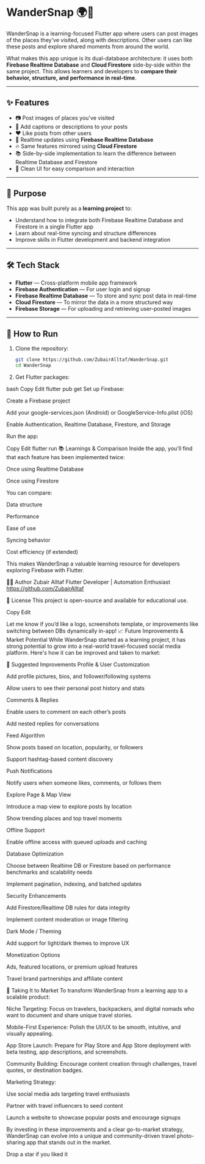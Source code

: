 # WanderSnap 🌍📸

WanderSnap is a learning-focused Flutter app where users can post images of the places they've visited, along with descriptions. Other users can like these posts and explore shared moments from around the world.

What makes this app unique is its dual-database architecture: it uses both **Firebase Realtime Database** and **Cloud Firestore** side-by-side within the same project. This allows learners and developers to **compare their behavior, structure, and performance in real-time**.

---

## ✨ Features

- 📷 Post images of places you've visited
- 📝 Add captions or descriptions to your posts
- ❤️ Like posts from other users
- 🔄 Realtime updates using **Firebase Realtime Database**
- 🔥 Same features mirrored using **Cloud Firestore**
- 📚 Side-by-side implementation to learn the difference between Realtime Database and Firestore
- 🧪 Clean UI for easy comparison and interaction

---

## 🧠 Purpose

This app was built purely as a **learning project** to:

- Understand how to integrate both Firebase Realtime Database and Firestore in a single Flutter app
- Learn about real-time syncing and structure differences
- Improve skills in Flutter development and backend integration

---

## 🛠️ Tech Stack

- **Flutter** — Cross-platform mobile app framework
- **Firebase Authentication** — For user login and signup
- **Firebase Realtime Database** — To store and sync post data in real-time
- **Cloud Firestore** — To mirror the data in a more structured way
- **Firebase Storage** — For uploading and retrieving user-posted images

---

## 🚀 How to Run

1. Clone the repository:
   ```bash
   git clone https://github.com/ZubairAlltaf/WanderSnap.git
   cd WanderSnap
   
2. Get Flutter packages:

bash
Copy
Edit
flutter pub get
Set up Firebase:

Create a Firebase project

Add your google-services.json (Android) or GoogleService-Info.plist (iOS)

Enable Authentication, Realtime Database, Firestore, and Storage

Run the app:

Copy
Edit
flutter run
📚 Learnings & Comparison
Inside the app, you'll find that each feature has been implemented twice:

Once using Realtime Database

Once using Firestore

You can compare:

Data structure

Performance

Ease of use

Syncing behavior

Cost efficiency (if extended)

This makes WanderSnap a valuable learning resource for developers exploring Firebase with Flutter.


🧑‍💻 Author
Zubair Alltaf
Flutter Developer | Automation Enthusiast
https://github.com/ZubairAlltaf

📄 License
This project is open-source and available for educational use.

Copy
Edit

Let me know if you’d like a logo, screenshots template, or improvements like switching between DBs dynamically in-app!
📈 Future Improvements & Market Potential
While WanderSnap started as a learning project, it has strong potential to grow into a real-world travel-focused social media platform. Here's how it can be improved and taken to market:

🔧 Suggested Improvements
Profile & User Customization

Add profile pictures, bios, and follower/following systems

Allow users to see their personal post history and stats

Comments & Replies

Enable users to comment on each other’s posts

Add nested replies for conversations

Feed Algorithm

Show posts based on location, popularity, or followers

Support hashtag-based content discovery

Push Notifications

Notify users when someone likes, comments, or follows them

Explore Page & Map View

Introduce a map view to explore posts by location

Show trending places and top travel moments

Offline Support

Enable offline access with queued uploads and caching

Database Optimization

Choose between Realtime DB or Firestore based on performance benchmarks and scalability needs

Implement pagination, indexing, and batched updates

Security Enhancements

Add Firestore/Realtime DB rules for data integrity

Implement content moderation or image filtering

Dark Mode / Theming

Add support for light/dark themes to improve UX

Monetization Options

Ads, featured locations, or premium upload features

Travel brand partnerships and affiliate content

🚀 Taking It to Market
To transform WanderSnap from a learning app to a scalable product:

Niche Targeting: Focus on travelers, backpackers, and digital nomads who want to document and share unique travel stories.

Mobile-First Experience: Polish the UI/UX to be smooth, intuitive, and visually appealing.

App Store Launch: Prepare for Play Store and App Store deployment with beta testing, app descriptions, and screenshots.

Community Building: Encourage content creation through challenges, travel quotes, or destination badges.

Marketing Strategy:

Use social media ads targeting travel enthusiasts

Partner with travel influencers to seed content

Launch a website to showcase popular posts and encourage signups

By investing in these improvements and a clear go-to-market strategy, WanderSnap can evolve into a unique and community-driven travel photo-sharing app that stands out in the market.

Drop a star if you liked it 
